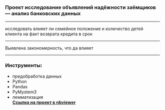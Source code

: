 ### Проект исследование объявлений надёжности заёмщиков — анализ банковских данных 
_______________________________________________
исследовать влияет ли семейное положение и количество детей клиента на факт возврата кредита в срок
______________________________________
Выявлена закономерность, что да влияет
__________________
### Инструменты:
- предобработка данных
- Python
- Pandas
- PyMystem3
- лемматизация  
[**Ссылка на проект в nbviewer**](https://nbviewer.jupyter.org/github/konicaRu/i_am_data_analyst/blob/master/1_project__bank_credit_department/1_project_git_finance_bank_loan.ipynb)
